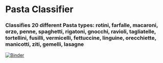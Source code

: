 # Pasta Classifier 
### Classifies 20 different Pasta types:  rotini, farfalle, macaroni, orzo, penne, spaghetti, rigatoni, gnocchi, ravioli, tagliatelle, tortellini, fusilli, vermicelli, fettuccine, linguine, orecchiette, manicotti, ziti, gemelli, lasagne

[![Binder](https://mybinder.org/badge_logo.svg)](https://mybinder.org/v2/gh/JorgeBriones/pastatest/master?urlpath=%2Fvoila%2Frender%2FPastaClassifierTest1.ipynb)
